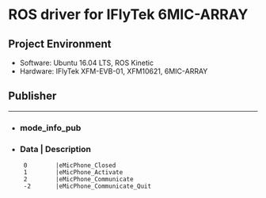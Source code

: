 # ROS driver for IFlyTek 6MIC-ARRAY
## Project Environment
* Software: Ubuntu 16.04 LTS, ROS Kinetic
* Hardware: IFlyTek XFM-EVB-01, XFM10621, 6MIC-ARRAY


## Publisher 
---
* ### __mode_info_pub__
* ###  __Data__ | __Description__
       0        |eMicPhone_Closed
       1        |eMicPhone_Activate
       2        |eMicPhone_Communicate
       -2       |eMicPhone_Communicate_Quit
